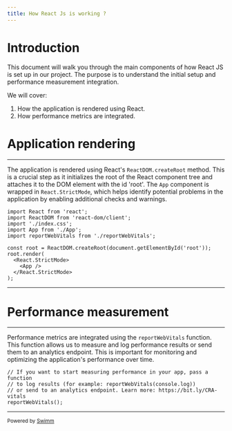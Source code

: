 ```yaml
---
title: How React Js is working ?
---
```

# Introduction

This document will walk you through the main components of how React JS is set up in our project. The purpose is to understand the initial setup and performance measurement integration.

We will cover:

1. How the application is rendered using React.
2. How performance metrics are integrated.

# Application rendering

<SwmSnippet path="/src/index.jsx" line="1">

---

The application is rendered using React's <SwmToken path="/src/index.jsx" pos="7:6:8" line-data="const root = ReactDOM.createRoot(document.getElementById(&#39;root&#39;));">`ReactDOM.createRoot`</SwmToken> method. This is a crucial step as it initializes the root of the React component tree and attaches it to the DOM element with the id 'root'. The <SwmToken path="/src/index.jsx" pos="4:2:2" line-data="import App from &#39;./App&#39;;">`App`</SwmToken> component is wrapped in <SwmToken path="/src/index.jsx" pos="9:2:4" line-data="  &lt;React.StrictMode&gt;">`React.StrictMode`</SwmToken>, which helps identify potential problems in the application by enabling additional checks and warnings.

```
import React from 'react';
import ReactDOM from 'react-dom/client';
import './index.css';
import App from './App';
import reportWebVitals from './reportWebVitals';

const root = ReactDOM.createRoot(document.getElementById('root'));
root.render(
  <React.StrictMode>
    <App />
  </React.StrictMode>
);
```

---

</SwmSnippet>

# Performance measurement

<SwmSnippet path="/src/index.jsx" line="14">

---

Performance metrics are integrated using the <SwmToken path="/src/index.jsx" pos="15:14:14" line-data="// to log results (for example: reportWebVitals(console.log))">`reportWebVitals`</SwmToken> function. This function allows us to measure and log performance results or send them to an analytics endpoint. This is important for monitoring and optimizing the application's performance over time.

```
// If you want to start measuring performance in your app, pass a function
// to log results (for example: reportWebVitals(console.log))
// or send to an analytics endpoint. Learn more: https://bit.ly/CRA-vitals
reportWebVitals();
```

---

</SwmSnippet>

<SwmMeta version="3.0.0" repo-id="Z2l0aHViJTNBJTNBY29kZXNwYWNlcy1yZWFjdCUzQSUzQU1pY2thejg5LVNXTQ==" repo-name="codespaces-react"><sup>Powered by [Swimm](http://localhost:5000/)</sup></SwmMeta>
